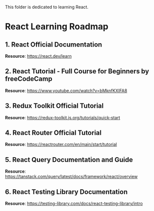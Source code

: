 This folder is dedicated to learning React.

# React Learning Roadmap

## 1. React Official Documentation
**Resource**: https://react.dev/learn

## 2. React Tutorial - Full Course for Beginners by freeCodeCamp
**Resource**: https://www.youtube.com/watch?v=bMknfKXIFA8

## 3. Redux Toolkit Official Tutorial
**Resource**: https://redux-toolkit.js.org/tutorials/quick-start

## 4. React Router Official Tutorial
**Resource**: https://reactrouter.com/en/main/start/tutorial

## 5. React Query Documentation and Guide
**Resource**: https://tanstack.com/query/latest/docs/framework/react/overview

## 6. React Testing Library Documentation
**Resource**: https://testing-library.com/docs/react-testing-library/intro